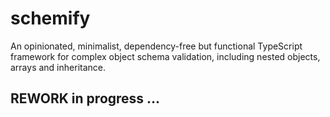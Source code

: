 # schemify
An opinionated, minimalist, dependency-free but functional TypeScript framework for complex object schema validation, including nested objects, arrays and inheritance.

## REWORK in progress ...
